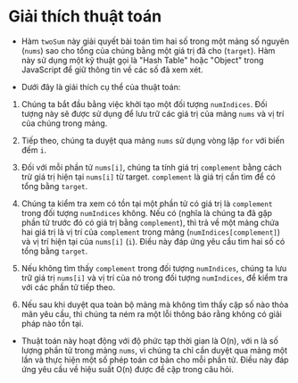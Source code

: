 # Giải thích thuật toán

- Hàm `twoSum` này giải quyết bài toán tìm hai số trong một mảng số nguyên (`nums`) sao cho tổng của chúng bằng một giá trị đã cho (`target`). Hàm này sử dụng một kỹ thuật gọi là "Hash Table" hoặc "Object" trong JavaScript để giữ thông tin về các số đã xem xét.

- Dưới đây là giải thích cụ thể của thuật toán:

1. Chúng ta bắt đầu bằng việc khởi tạo một đối tượng `numIndices`. Đối tượng này sẽ được sử dụng để lưu trữ các giá trị của mảng `nums` và vị trí của chúng trong mảng.

2. Tiếp theo, chúng ta duyệt qua mảng `nums` sử dụng vòng lặp `for` với biến đếm `i`.

3. Đối với mỗi phần tử `nums[i]`, chúng ta tính giá trị `complement` bằng cách trừ giá trị hiện tại `nums[i]` từ target. `complement` là giá trị cần tìm để có tổng bằng `target`.

4. Chúng ta kiểm tra xem có tồn tại một phần tử có giá trị là `complement` trong đối tượng `numIndices` không. Nếu có (nghĩa là chúng ta đã gặp phần tử trước đó có giá trị bằng `complement`), thì trả về một mảng chứa hai giá trị là vị trí của `complement` trong mảng (`numIndices[complement]`) và vị trí hiện tại của `nums[i]` (`i`). Điều này đáp ứng yêu cầu tìm hai số có tổng bằng `target`.

5. Nếu không tìm thấy `complement` trong đối tượng `numIndices`, chúng ta lưu trữ giá trị `nums[i]` và vị trí của nó trong đối tượng `numIndices`, để kiểm tra với các phần tử tiếp theo.

6. Nếu sau khi duyệt qua toàn bộ mảng mà không tìm thấy cặp số nào thỏa mãn yêu cầu, thì chúng ta ném ra một lỗi thông báo rằng không có giải pháp nào tồn tại.

- Thuật toán này hoạt động với độ phức tạp thời gian là O(n), với n là số lượng phần tử trong mảng `nums`, vì chúng ta chỉ cần duyệt qua mảng một lần và thực hiện một số phép toán cơ bản cho mỗi phần tử. Điều này đáp ứng yêu cầu về hiệu suất O(n) được đề cập trong câu hỏi.

